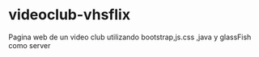 # videoclub-vhsflix
Pagina web de un video club utilizando bootstrap,js.css ,java y glassFish como server
